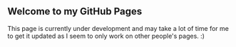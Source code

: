 ## Welcome to my GitHub Pages

This page is currently under development and may take a lot of time for me to get it updated as I seem to only work on other people's pages. :)


